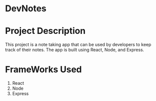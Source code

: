 # DevNotes

# Project Description
This project is a note taking app that can be used by developers to keep track of their notes. The app is built using React, Node, and Express. 

# FrameWorks Used
1. React
2. Node
3. Express


